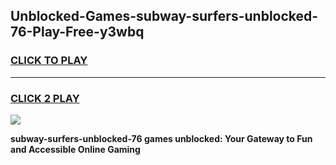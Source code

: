 
## Unblocked-Games-subway-surfers-unblocked-76-Play-Free-y3wbq
<h3>
<a href="https://premium76.site?title=subway-surfers-unblocked-76&ref=19M">CLICK TO PLAY</a></h3>
<hr>

<h3>
<a href="https://premium76.site?title=subway-surfers-unblocked-76&ref=19M">CLICK 2 PLAY</a>
  
</h3>

<a href="https://premium76.site?title=subway-surfers-unblocked-76&ref=19M"><img src="https://clearcache.store/games.png"></a>


**subway-surfers-unblocked-76 games unblocked: Your Gateway to Fun and Accessible Online Gaming**
